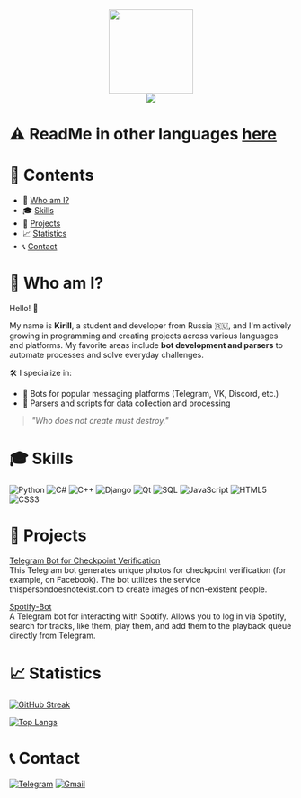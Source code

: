 <div align="center">
  <img src="https://media.giphy.com/media/3oKIPnAiaMCws8nOsE/giphy.gif" width="150">
</div>

<div align="center">
  <img src="https://komarev.com/ghpvc/?username=kotohlebushek&color=red&style=flat-square">
</div>

# :warning: ReadMe in other languages [here](https://github.com/kotohlebushek/kotohlebushek/)

# :page_facing_up: Contents

- :man: [Who am I?](#man-who-am-i)
- :mortar_board: [Skills](#mortar_board-skills)
- :floppy_disk: [Projects](#floppy_disk-projects)
- :chart_with_upwards_trend: [Statistics](#chart_with_upwards_trend-statistics)
- :telephone_receiver: [Contact](#telephone_receiver-contact)

# :man: Who am I?

Hello! :wave:

My name is **Kirill**, a student and developer from Russia :ru:, and I'm actively growing in programming and creating projects across various languages and platforms. My favorite areas include **bot development and parsers** to automate processes and solve everyday challenges.

:hammer_and_wrench: I specialize in:
- :space_invader: Bots for popular messaging platforms (Telegram, VK, Discord, etc.)
- :wrench: Parsers and scripts for data collection and processing

> _"Who does not create must destroy."_

# :mortar_board: Skills

![Python](https://img.shields.io/badge/python-3670A0?style=for-the-badge&logo=python&logoColor=ffdd54)
![C#](https://img.shields.io/badge/csharp-%23239120.svg?style=for-the-badge&logo=csharp&logoColor=white)
![C++](https://img.shields.io/badge/c++-%2300599C.svg?style=for-the-badge&logo=cplusplus&logoColor=white)
![Django](https://img.shields.io/badge/django-%23092E20.svg?style=for-the-badge&logo=django&logoColor=white)
![Qt](https://img.shields.io/badge/Qt-%23217346.svg?style=for-the-badge&logo=Qt&logoColor=white)
![SQL](https://img.shields.io/badge/sql-%2307405e.svg?style=for-the-badge&logo=sqlite&logoColor=white)
![JavaScript](https://img.shields.io/badge/javascript-%23323330.svg?style=for-the-badge&logo=javascript&logoColor=%23F7DF1E)
![HTML5](https://img.shields.io/badge/html5-%23E34F26.svg?style=for-the-badge&logo=html5&logoColor=white)
![CSS3](https://img.shields.io/badge/css3-%231572B6.svg?style=for-the-badge&logo=css3&logoColor=white)

# :floppy_disk: Projects

[Telegram Bot for Checkpoint Verification](https://github.com/PepeCh1ll/checkpoint-bot)  
This Telegram bot generates unique photos for checkpoint verification (for example, on Facebook). The bot utilizes the service thispersondoesnotexist.com to create images of non-existent people.

[Spotify-Bot](https://github.com/kotohlebushek/Spotify-Bot)  
A Telegram bot for interacting with Spotify. Allows you to log in via Spotify, search for tracks, like them, play them, and add them to the playback queue directly from Telegram.

# :chart_with_upwards_trend: Statistics

[![GitHub Streak](http://github-readme-streak-stats.herokuapp.com?user=kotohlebushek&theme=dark&date_format=j%20M%5B%20Y%5D&locale=en)](https://git.io/streak-stats)

[![Top Langs](https://github-readme-stats.vercel.app/api/top-langs/?username=kotohlebushek&layout=compact&theme=dark&locale=en)](https://github.com/anuraghazra/github-readme-stats)

# :telephone_receiver: Contact

[![Telegram](https://img.shields.io/badge/Telegram-2CA5E0?style=for-the-badge&logo=telegram&logoColor=white)](https://t.me/k0t0hlebushek)
[![Gmail](https://img.shields.io/badge/Gmail-D14836?style=for-the-badge&logo=gmail&logoColor=white)](mailto:kotohlebushek@mail.ru)
